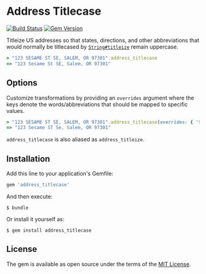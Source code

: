 # Address Titlecase

[![Build Status](https://travis-ci.com/juliannaroen/address_titlecase.svg?token=GqtPi1VKmx9gqq9JuxSW&branch=master)](https://travis-ci.com/juliannaroen/address_titlecase)
[![Gem Version](https://badge.fury.io/rb/address_titlecase.svg)](https://badge.fury.io/rb/address_titlecase)

Titleize US addresses so that states, directions, and other abbreviations that would normally be titlecased by [`String#titleize`](https://apidock.com/rails/String/titleize) remain uppercase.

```ruby
> "123 SESAME ST SE, SALEM, OR 97301".address_titlecase
=> "123 Sesame St SE, Salem, OR 97301"
```

## Options

Customize transformations by providing an `overrides` argument where the keys denote the words/abbreviations that should be mapped to specific values.

```ruby
> "123 SESAME ST SE, SALEM, OR 97301".address_titlecase(overrides: { 'ST' => 'ST', 'SE' => 'Se' })
=> "123 Sesame ST Se, Salem, OR 97301"
```

`address_titlecase` is also aliased as `address_titleize`.

## Installation

Add this line to your application's Gemfile:

```ruby
gem 'address_titlecase'
```

And then execute:

    $ bundle

Or install it yourself as:

    $ gem install address_titlecase

## License

The gem is available as open source under the terms of the [MIT License](https://opensource.org/licenses/MIT).
